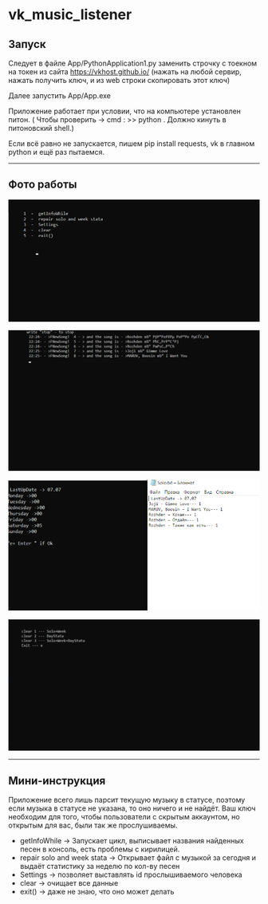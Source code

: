 # vk_music_listener

## Запуск

Следует в файле App/PythonApplication1.py  заменить строчку с тоекном на токен из сайта https://vkhost.github.io/
(нажать на любой сервир, нажать получить ключ, и из web строки скопировать этот ключ) 

Далее запустить App/App.exe

Приложение работает при условии, что на компьютере установлен питон. ( Чтобы проверить -> сmd : >> python   . Должно кинуть в питоновский shell.) 

Если всё равно не запускается, пишем  pip install requests, vk в главном python и ещё раз пытаемся.

______ 

## Фото работы 
![Screenshot](im1.png)

![Screenshot](im2.png)

![Screenshot](im3.png)

![Screenshot](im4.png)

____

## Мини-инструкция 

Приложение всего лишь парсит текущую музыку в статусе, поэтому если музыка в статусе не указана, то оно ничего и не найдёт. Ваш ключ необходим для того, чтобы пользователи с скрытым аккаунтом, но открытым для вас, были так же прослушиваемы.

*  getInfoWhile -> Запускает цикл, выписывает названия найденных песен в консоль, есть проблемы с кирилицей.
*  repair solo and week stata -> Открывает файл с музыкой за сегодня и выдаёт статистику за неделю по кол-ву песен
*  Settings -> позволяет выставлять id прослышиваемого человека
*  clear -> очищает все данные 
*  exit() -> даже не знаю, что оно может делать
